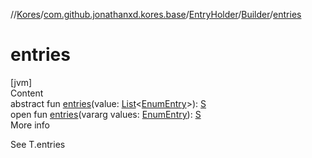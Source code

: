 //[Kores](../../../index.md)/[com.github.jonathanxd.kores.base](../../index.md)/[EntryHolder](../index.md)/[Builder](index.md)/[entries](entries.md)



# entries  
[jvm]  
Content  
abstract fun [entries](entries.md)(value: [List](https://kotlinlang.org/api/latest/jvm/stdlib/kotlin.collections/-list/index.html)<[EnumEntry](../../-enum-entry/index.md)>): [S](index.md)  
open fun [entries](entries.md)(vararg values: [EnumEntry](../../-enum-entry/index.md)): [S](index.md)  
More info  


See T.entries

  



